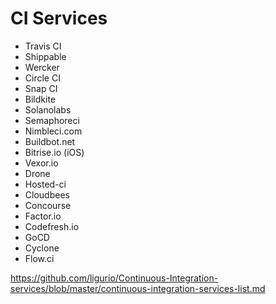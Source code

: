 # CI Services

- Travis CI
- Shippable
- Wercker
- Circle CI
- Snap CI
- Bildkite
- Solanolabs
- Semaphoreci
- Nimbleci.com
- Buildbot.net
- Bitrise.io (iOS)
- Vexor.io
- Drone
- Hosted-ci
- Cloudbees
- Concourse
- Factor.io
- Codefresh.io
- GoCD
- Cyclone
- Flow.ci

https://github.com/ligurio/Continuous-Integration-services/blob/master/continuous-integration-services-list.md
